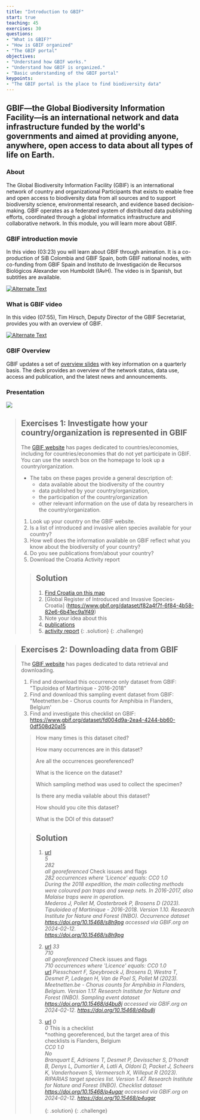 ```yaml
---
title: "Introduction to GBIF"
start: true
teaching: 45
exercises: 30
questions:
- "What is GBIF?"
- "How is GBIF organized"
- "The GBIF portal"
objectives:
- "Understand how GBIF works."
- "Understand how GBIF is organized."
- "Basic understanding of the GBIF portal"
keypoints:
- "The GBIF portal is the place to find biodiversity data"
---
```


## GBIF—the Global Biodiversity Information Facility—is an international network and data infrastructure funded by the world's governments and aimed at providing anyone, anywhere, open access to data about all types of life on Earth.

### About

The Global Biodiversity Information Facility (GBIF) is an international network of country and organizational Participants that exists to enable free and open access to biodiversity data from all sources and to support biodiversity science, environmental research, and evidence based decision-making. GBIF operates as a federated system of distributed data publishing efforts, coordinated through a global informatics infrastructure and collaborative network. In this module, you will learn more about GBIF.

### GBIF introduction movie

In this video (03:23) you will learn about GBIF through animation. It is a co-production of SiB Colombia and GBIF Spain, both GBIF national nodes, with co-funding from GBIF Spain and Instituto de Investigación de Recursos Biológicos Alexander von Humboldt (IAvH). The video is in Spanish, but subtitles are available.

<a href="https://vimeo.com/236573907" title="Introduction movie">
<img src="{{ '/assets/img/gbif_introduction_video.PNG' | relative_url }}" alt="Alternate Text" />
</a>

### What is GBIF video

In this video (07:55), Tim Hirsch, Deputy Director of the GBIF Secretariat, provides you with an overview of GBIF. 

<a href="https://docs.gbif.org/course-introduction-to-gbif/videos/Introduction-to-GBIF.mp4" title="What is GBIFmovie">
<img src="{{ '/assets/img/gbif_introduction_video2.PNG' | relative_url }}" alt="Alternate Text" />
</a>

### GBIF Overview

GBIF updates a set of [overview slides](https://www.gbif.org/document/81771/gbif-overview-powerpoint-slides) with key information on a quarterly basis. The deck provides an overview of the network status, data use, access and publication, and the latest news and announcements.

### Presentation

<a href="https://docs.google.com/presentation/d/1YsztuD-W4nIcDx0bOOdGFyVjskGxsXQ7hfBZseuIdyo/edit?usp=sharing">
    <img src="{{ '/assets/img/gbif_introduction.PNG' | relative_url }}">
  </a>


> ## Exercises 1: Investigate how your country/organization is represented in GBIF
> 
> The [GBIF website](https://www.gbif.org/) has pages dedicated to countries/economies, including for countries/economies that do not yet participate in GBIF. You can use the search box on the homepage to look up a country/organization.
> - The tabs on these pages provide a general description of: 
>	- data available about the biodiversity of the country
>	- data published by your country/organization, 
>	- the participation of the country/organization
>	- other relevant information on the use of data by researchers in the country/organization.
>
> 1. Look up your country on the GBIF website.
> 2. Is a list of introduced and invasive alien species available for your country?
> 3. How well does the information available on GBIF reflect what you know about the biodiversity of your country?
> 4. Do you see publications from/about your country?
> 5. Download the Croatia Activity report
> 
> > ## Solution
> > 1. [Find Croatia on this map](https://www.gbif.org/the-gbif-network)
> > 2. [Global Register of Introduced and Invasive Species- Croatia] (https://www.gbif.org/dataset/f82a4f7f-6f84-4b58-82e6-6b41ec9a1f49)
> > 3. Note your idea about this
> > 4. [publications](https://www.gbif.org/country/HR/publications/about)
> > 5. [activity report](https://www.gbif.org/sites/default/files/gbif_analytics/country/HR/GBIF_CountryReport_HR.pdf)
> {: .solution}
{: .challenge}


> ## Exercises 2: Downloading data from GBIF
> 
> The [GBIF website](https://www.gbif.org/) has pages dedicated to data retrieval and downloading. 
> 1. Find and download this occurrence only dataset from GBIF: "Tipuloidea of Martinique - 2016-2018"
> 2. Find and download this sampling event dataset from GBIF: "Meetnetten.be - Chorus counts for Amphibia in Flanders, Belgium'
> 3. Find and investigate this checklist on GBIF: https://www.gbif.org/dataset/fd004d9a-2ea4-4244-bb60-0df508d20a15
>    
> > How many times is this dataset cited?
> > 
> > How many occurrences are in this dataset?
> > 
> > Are all the occurrences georeferenced?
> > 
> > What is the licence on the dataset?
> > 
> > Which sampling method was used to collect the specimen?
> > 
> > Is there any media vailable about this dataset?
> > 
> > How should you cite this dataset?
> > 
> > What is the DOI of this dataset?
> 
> 
> > ## Solution
> > 1. [url](https://www.gbif.org/dataset/92827b65-9987-4479-b135-7ec1bf9cf3d1) <br>
> > *5* <br>
> > *282* <br>
> > *all georeferenced* Check issues and flags <br>
> > *282 occurrences where 'Licence' equals: CC0 1.0* <br>
> > *During the 2018 expedition, the main collecting methods were coloured pan traps and sweep nets. In 2016-2017, also Malaise traps were in operation.* <br>
> > *Mederos J, Pollet M, Oosterbroek P, Brosens D (2023). Tipuloidea of Martinique - 2016-2018. Version 1.10. Research Institute for Nature and Forest (INBO). Occurrence dataset https://doi.org/10.15468/s8h9pg accessed via GBIF.org on 2024-02-12.* <br>
> > *https://doi.org/10.15468/s8h9pg* <br>
> > 
> > 2. [url](https://www.gbif.org/dataset/9bd8310b-0914-411f-a4ba-0cefdd85df80)
> > *33* <br>
> > *710* <br>
> > *all georeferenced* Check issues and flags <br>
> > *710 occurrences where 'Licence' equals: CC0 1.0* <br>
> > [url](https://www.gbif.org/dataset/9bd8310b-0914-411f-a4ba-0cefdd85df80#methodology)
> > *Piesschaert F, Speybroeck J, Brosens D, Westra T, Desmet P, Ledegen H, Van de Poel S, Pollet M (2023). Meetnetten.be - Chorus counts for Amphibia in Flanders, Belgium. Version 1.17. Research Institute for Nature and Forest (INBO). Sampling event dataset https://doi.org/10.15468/d4bu8j accessed via GBIF.org on 2024-02-12.*
> > *https://doi.org/10.15468/d4bu8j*
> >
> > 3. [url](https://www.gbif.org/dataset/fd004d9a-2ea4-4244-bb60-0df508d20a15)
> > *0* <br>
> > *0* This is a checklist <br>
> > *nothing georeferenced, but the target area of this checklists is Flanders, Belgium <br>
> > *CC0 1.0* <br>
> > *No* <br>
> > *Branquart E, Adriaens T, Desmet P, Devisscher S, D'hondt B, Denys L, Dumortier A, Latli A, Oldoni D, Packet J, Scheers K, Vanderhoeven S, Vermeersch X, Willeput R (2023). RIPARIAS target species list. Version 1.47. Research Institute for Nature and Forest (INBO). Checklist dataset https://doi.org/10.15468/p4ugqr accessed via GBIF.org on 2024-02-12.*
> > *https://doi.org/10.15468/p4ugqr* <br>  
> {: .solution}
{: .challenge}








